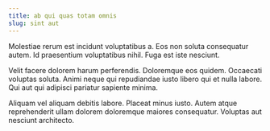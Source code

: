 ```yaml
---
title: ab qui quas totam omnis
slug: sint aut
---
```


Molestiae rerum est incidunt voluptatibus a. Eos non soluta consequatur autem. Id praesentium voluptatibus nihil. Fuga est iste nesciunt.

Velit facere dolorem harum perferendis. Doloremque eos quidem. Occaecati voluptas soluta. Animi neque qui repudiandae iusto libero qui et nulla labore. Qui aut qui adipisci pariatur sapiente minima.

Aliquam vel aliquam debitis labore. Placeat minus iusto. Autem atque reprehenderit ullam dolorem doloremque maiores consequatur. Voluptas aut nesciunt architecto.
